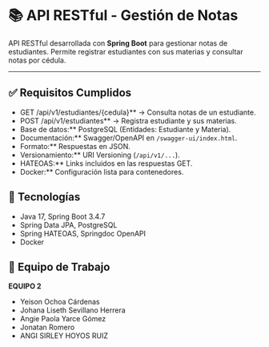 # 📚 API RESTful - Gestión de Notas

API RESTful desarrollada con **Spring Boot** para gestionar notas de estudiantes. Permite registrar estudiantes con sus materias y consultar notas por cédula.

---

## ✅ Requisitos Cumplidos

- GET /api/v1/estudiantes/{cedula}** → Consulta notas de un estudiante.  
- POST /api/v1/estudiantes** → Registra estudiante y sus materias.  
- Base de datos:** PostgreSQL (Entidades: Estudiante y Materia).  
- Documentación:** Swagger/OpenAPI en `/swagger-ui/index.html`.  
- Formato:** Respuestas en JSON.  
- Versionamiento:** URI Versioning (`/api/v1/...`).  
- HATEOAS:** Links incluidos en las respuestas GET.  
- Docker:** Configuración lista para contenedores.

## 📌 Tecnologías
- Java 17, Spring Boot 3.4.7
- Spring Data JPA, PostgreSQL
- Spring HATEOAS, Springdoc OpenAPI
- Docker

## 👥 Equipo de Trabajo

**EQUIPO 2**  
- Yeison Ochoa Cárdenas
- Johana Liseth Sevillano Herrera
- Angie Paola Yarce Gómez 
- Jonatan Romero
- ANGI SIRLEY HOYOS RUIZ  
